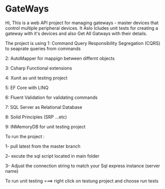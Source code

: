 # GateWays

Hi,
This is a web API project for managing gateways - master devices that control multiple peripheral devices.
It Aslo Icludes unit tests for creating a gateway with it's devices and also Get All Gatways with their details.

The project is using 
1: Command Query Responsibility Segregation (CQRS) to seaprate queries from commands

2: AutoMapper for mappign between differnt objects

3: Csharp Functional extensions 

4: Xunit as unit testing project 

5: EF Core  with LINQ

6: Fluent Validation for validating commands  

7: SQL Server as Relational Database

8: Solid Principles (SRP ...etc)

9: INMemoryDB for unit testing project 



To run the project :

1- pull latest from the master branch

2- excute the sql script located in main folder

3- Adjust the connection string to match your Sql express instance (server name) 


To run unit testing  ===> right click on testung project and choose  run tests
